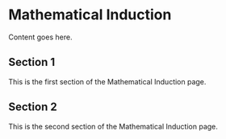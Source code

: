 # Mathematical Induction

Content goes here.

## Section 1

This is the first section of the Mathematical Induction page.

## Section 2

This is the second section of the Mathematical Induction page.

